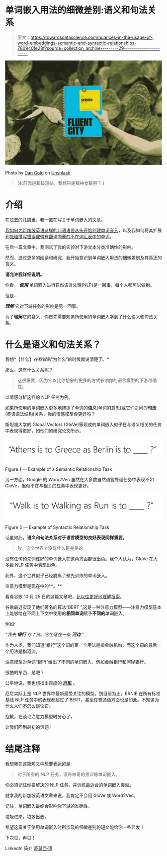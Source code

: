 # 单词嵌入用法的细微差别:语义和句法关系

> 原文：<https://towardsdatascience.com/nuances-in-the-usage-of-word-embeddings-semantic-and-syntactic-relationships-780940fe28f?source=collection_archive---------29----------------------->

![](img/ab136502b7ba4a9df7b300c233b799b4.png)

Photo by [Dan Gold](https://unsplash.com/@danielcgold?utm_source=medium&utm_medium=referral) on [Unsplash](https://unsplash.com?utm_source=medium&utm_medium=referral)

> 注:前面是超级短帖。我想只是精神食粮吧？:)

# 介绍

在过去的几周里，我一直在写关于单词嵌入的文章。

[我如何为新加坡英语这样的口语语言从头开始创建单词嵌入](/creating-word-embeddings-for-out-of-vocabulary-oov-words-such-as-singlish-3fe33083d466)，以及我如何将其扩展到[处理拼写错误或带有翻译向量的不在词汇表中的单词](/using-a-generalised-translation-vector-for-handling-misspellings-and-out-of-vocabulary-oov-words-494cd142cd31)。

在后一篇文章中，我测试了我的实验对下游文本分类准确性的影响。

然而，通过更多的阅读和研究，我开始意识到单词嵌入用法的细微差别及其真正的含义。

**请允许我详细说明。**

你看， ***使用*** 单词嵌入进行自然语言处理(NLP)是一回事，每个人都可以做到。

但是…

***理解*** 它对下游任务的影响是另一回事。

为了**理解**它的含义，你首先需要知道所使用的单词嵌入学到了什么语义和句法关系。

# 什么是语义和句法关系？

我想*【什么】*在我说到*“为什么”的时候就说清楚了。*

那么，这有什么关系呢？

> 这很重要，因为它以比你想象的更多的方式影响你的语言模型的下游准确性。

以情感分析这样的 NLP 任务为例。

如果所使用的单词嵌入更多地捕捉了单词的**语义**(单词的意思)或它们之间的**句法**(英语语法结构)关系，你的情感模型会更好吗？

斯坦福大学的 Global Vectors (GloVe)等现成的单词嵌入似乎在与语义相关的任务中表现得更好，如他们的研究论文所示。

![](img/8fc2e6f024074006791185472e422029.png)

Figure 1 — Example of a Semantic Relationship Task

另一方面，Google 的 Word2Vec 虽然在大多数自然语言处理任务中表现不如 GloVe，但似乎在与相关的任务中表现更好。

![](img/a2f3b75ccb94d8ae573a99aa91016298.png)

Figure 2 — Example of Syntactic Relationship Task

话虽如此，**语义和句法关系对于语言模型的良好表现同样重要。**

> 唉，这个世界上没有什么是完美的。

没有任何预先训练好的单词嵌入在这两方面都很出色。我个人认为，GloVe 在大多数 NLP 任务中表现出色。

此外，这个世界似乎已经脱离了预先训练的单词嵌入。

注意力模型是现在中的**。**

看看谷歌 10 月 25 日的这篇文章吧，[比以往更好地理解搜索](https://blog.google/products/search/search-language-understanding-bert)。

谷歌最近实现了他们著名的算法“BERT ”,这是一种注意力模型——注意力模型基本上能够给在不同上下文中使用的**相同单词**赋予**不同的**单词嵌入。

例如:

*“我去* ***银行*** *存工资。它坐落在一条* ***河边*** *”*

作为人类，我们知道“银行”这个词的第一个用法是指金融机构，而这个词的最后一个用法是指河流。

注意模型对单词“银行”给出了不同的单词嵌入，例如金融银行和河岸银行。

很酷的东西，是吧？

公平地说，我也想指出百度的 [**厄尼**](https://arxiv.org/abs/1905.07129) 。

厄尼实际上是 NLP 世界中最新最受关注的模型。到目前为止，ERNIE 在所有标准基线 NLP 任务中的表现都超过了 BERT，甚至在普通话方面也是如此。不知道为什么人们不怎么谈论它。

抱歉，在谈论注意力模型时分心了。

让我们回到最初的话题！

# 结尾注释

我想我在这篇短文中想要表达的是:

> 对于所有的 NLP 任务，没有神奇的预训练单词嵌入。

你必须记住你要解决的 NLP 任务，并训练最适合的单词嵌入类型。

就拿我的新加坡英语文章来说，我肯定不会用 GloVe 或 Word2Vec。

记住，单词嵌入最终会影响你下游的准确性。

垃圾进来，垃圾出去。

希望这篇关于使用单词嵌入时所涉及的细微差别的短文能给你一些启发！

下次见，再见！

LinkedIn 简介:[蒂莫西·谭](https://www.linkedin.com/in/timothy-tan-97587190/)